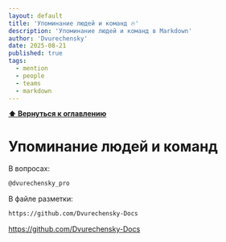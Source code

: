 ```yaml
---
layout: default
title: 'Упоминание людей и команд 🔥'
description: 'Упоминание людей и команд в Markdown'
author: 'Dvurechensky'
date: 2025-08-21
published: true
tags:
  - mention
  - people
  - teams
  - markdown
---
```


**[⬆ Вернуться к оглавлению](../index.md)**

# Упоминание людей и команд

В вопросах:

```md
@dvurechensky_pro
```

В файле разметки:

```md
https://github.com/Dvurechensky-Docs
```

https://github.com/Dvurechensky-Docs
